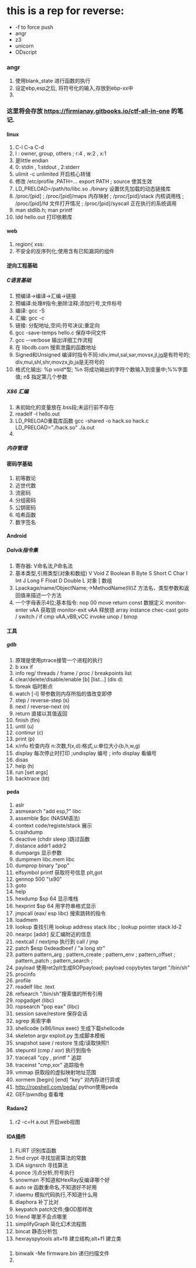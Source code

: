 # this is a rep for reverse:
+ -f to force push
+ angr
+ z3
+ unicorn
+ ODscript

### angr
1. 使用blank_state 进行函数的执行
2. 设定ebp,esp之后, 将符号化的输入,存放到ebp-xx中
3. 

### 这里将会存放 https://firmianay.gitbooks.io/ctf-all-in-one 的笔记.
#### linux
1. C-l  C-a  C-d
2. l : owner, group, others ;  r:4 , w:2 , x:1
3. 是little endian
4. 0: stdin , 1:stdout , 2:stderr
5. ulimit -c  unlimited  开启核心转储
6. 修改 /etc/profile ,PATH=... export PATH ; source 使其生效
7. LD_PRELOAD=/path/to/libc.so ./binary 设置优先加载的动态链接库
8. /proc/[pid] ; /proc/[pid]/maps 内存映射 ; /proc/[pid]/stack 内核调用栈 ; /proc/[pid]/fd 文件打开情况 ; /proc/[pid]/syscall  正在执行的系统调用
9. man stdlib.h; man printf
10. ldd hello.out 打印依赖库
#### web
1. 
    region{
    xss:<script>，定义客户端脚本
    <img src=>，规定显示图像的 URL
    <body background=>，规定文档背景图像URL
    <body onload=>，body标签的事件属性
    <input onfocus= autofocus>，form表单的事件属性
    <button onclick=>，击键的事件属性
    <link href=>，定义外部资源链接
    <object data=>，定义引用对象数据的 URL
    <svg onload=>，定义SVG资源引用
    }region

##### server
1. Nginx文件后缀解析特性:cgi.fix_pathinfo = 1 
2. IIS 短文件名爆破;6.0解析时忽略分号;存在1的CGI解析特性
3. 通过http头识别;目录;后缀;会话令牌 得到服务器指纹
##### OWASP TOP 10
1. 注入:sql;系统命令;表达式语言(java);服务端模板
2. 失效的身份认证;敏感数据泄露(github搜索口令或关键字);失效的访问控制(及用户权限跨越)
3. XML外部实体  
    <!DOCTYPE foo [ <!ENTITY xxe SYSTEM "file:///etc/passwd"> ]><c>&xxe</c>
4. 安全配置错误(intitle:index of)
5. XSS:反射型;存储型;DOM型
    <script>alert(document.cookie)</script>
6. 不安全的反序列化;使用含有已知漏洞的组件

#### 逆向工程基础
##### C语言基础
1. 预编译->编译->汇编->链接
2. 预编译:处理#指令;删除注释;添加行号,文件标号
3. 编译: gcc -S
4. 汇编: gcc -c
5. 链接: 分配地址,空间;符号决议;重定向
6. gcc -save-temps hello.c 保存中间文件
7. gcc --verbose 输出详细工作流程
8. 在 libcdb.com 搜索泄露的函数地址
9. Signed和Unsigned 编译时指令不同:idiv,imul,sal,sar,movsx,jl,jg是有符号的; div,mul,shl,shr,movzx,jb,ja是无符号的
10. 格式化输出: %p void*型; %n 将成功输出的字符个数输入到变量中;%%字面值; n$ 指定第几个参数

##### X86 汇编
1. 未初始化的变量放在.bss段;未运行前不存在
2. readelf -l hello.out
3. LD_PRELOAD重载库函数
    gcc -shared -o hack.so hack.c
    LD_PRELOAD="./hack.so" ./a.out
4. 
##### 内存管理

#### 密码学基础
1. 初等数论
2. 近世代数
3. 流密码
4. 分组密码
5. 公钥密码
6. 哈希函数
7. 数字签名

#### Android
##### Dalvik指令集
1. 寄存器: V命名法,P命名法
2. 基本类型,引用类型(对象和数组)
    V  Void
    Z  Boolean
    B  Byte
    S  Short
    C  Char
    I  Int
    J  Long
    F  Float
    D  Double
    L  对象
    [  数组
3. Lpackage/name/ObjectName;->MethodName(III)Z  方法名、类型参数和返回值来描述一个方法
4. 一个字母表示4位;基本指令:
    nop 00
    move
    return
    const 数据定义
    monitor-enter vAA 获取锁
    monitor-exit  vAA 释放锁
    array
    instance
    chec-cast
    goto / switch / if
    cmp vAA,vBB,vCC
    invoke
    unop / binop



#### 工具
##### gdb
1. 原理是使用ptrace接管一个进程的执行
2. b xxx if <cond>
3. info reg/ threads / frame / proc / breakpoints list
4. clear/delete/disable/enable [b] [list...]  (dis  d)
5. tbreak 临时断点
6. watch [-l] <expr> 带参数则内存所指的值改变即停
7. step / reverse-step  (s)
8. next / reverse-next  (n)
9. return <expr> 直接以其值返回
10. finish   (fin)
11. until    (u)
12. continur (c)
13. print    (p)
14. x/nfu <addr>  检查内存 n:次数,f(x,d):格式,u:单位大小(b,h,w,g)
15. display <expr> 每次停止时打印 ;undisplay 编号 ; info display 看编号
16. disas <begin> <end>
17. help (h)
18. run [set args]
19. backtrace (bt)
#### peda
1. aslr
2. asmsearch "add esp,?" libc
3. assemble $pc  (NASM语法)
4. context code/registe/stack 展示
5. crashdump 
6. deactive (chdir sleep )跳过函数 
7. distance addr1 addr2
8. dumpargs 显示参数
9. dumpmem libc.mem libc 
10. dumprop binary "pop"
11. elfsymbol printf 获取符号信息 plt,got
12. gennop 500 "\x90"
13. goto 
14. help
15. hexdump $sp 64 显示堆栈
16. hexprint $sp 64 用字符串格式显示
17. jmpcall (eax/ esp libc) 搜索跳转的指令
18. loadmem
19. lookup 查找引用 lookup address stack libc ; lookup pointer stack ld-2
20. nearpc [addr] 反汇编附近的信息
21. nextcall / nextjmp 执行到 call / jmp
22. patch $esp 0xdeadbeef / "a long str"
23. pattern
    pattern_arg ; pattern_create ; pattern_env ; pattern_offset ; pattern_patch ; pattern_search ;
24. payload 使用ret2plt生成ROPpayload; payload copybytes target "/bin/sh"
25. procinfo
26. profile
27. readelf libc .text
28. refsearch "/bin/sh"搜索值的所有引用
29. ropgadget (libc)
30. ropsearch "pop eax" (libc)
31. session save/restore 保存会话
32. sgrep 索索字串
33. shellcode (x86/linux exec) 生成下载shellcode
34. skeleton argv exploit.py 生成脚本模板
35. snapshot save / restore 生成/读取快照!!
36. stepuntil (cmp / xor) 执行到指令
37. tracecall "cpy , printf " 追踪
38. traceinst "cmp,xor" 追踪指令
39. vmmap 获取段的虚拟映射地址范围
40. xormem [begin] [end] "key" 对内存进行异或
41. http://ropshell.com/peda/ python使用peda
42. GEF/pwndbg 查看堆

#### Radare2
1. r2 -c=H a.out 开启web视图
#### IDA插件
1. FLIRT 识别库函数
2. find crypt 寻找加密算法的常数
3. IDA signsrch 寻找算法
4. ponce 污点分析,符号执行
5. snowman 不知道和HexRay反编译哪个好
6. auto re 函数重命名,不知道好不好用
7. idaemu 模拟代码执行,不知道什么用
8. diaphora 补丁比对
9. keypatch  patch文件;像OD那样改
10. friend  哪里不会点哪里
11. simplifyGraph 简化幻术流程图
12. bincat 静态分析包
13. hexrayspytools alt+f8 建立结构;alt+f1 建立类
####
1. binwalk -Me firmware.bin 递归扫描文件
2. 

